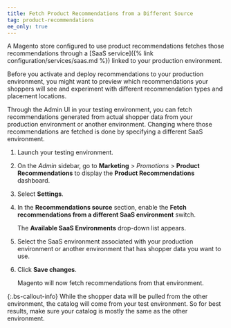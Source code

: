 ```yaml
---
title: Fetch Product Recommendations from a Different Source
tag: product-recommendations
ee_only: true
---
```


A Magento store configured to use product recommendations fetches those recommendations through a [SaaS service]({% link configuration/services/saas.md %}) linked to your production environment.

Before you activate and deploy recommendations to your production environment, you might want to preview which recommendations your shoppers will see and experiment with different recommendation types and placement locations.

Through the Admin UI in your testing environment, you can fetch recommendations generated from actual shopper data from your production environment or another environment. Changing where those recommendations are fetched is done by specifying a different SaaS environment.

1. Launch your testing environment.

1. On the _Admin_ sidebar, go to **Marketing** > _Promotions_ > **Product Recommendations** to display the **Product Recommendations** dashboard.

1. Select **Settings**.

1. In the **Recommendations source** section, enable the **Fetch recommendations from a different SaaS environment** switch.

   The **Available SaaS Environments** drop-down list appears.

1. Select the SaaS environment associated with your production environment or another environment that has shopper data you want to use.

1. Click **Save changes**.

   Magento will now fetch recommendations from that environment.

{:.bs-callout-info}
While the shopper data will be pulled from the other environment, the catalog will come from your test environment. So for best results, make sure your catalog is mostly the same as the other environment.
